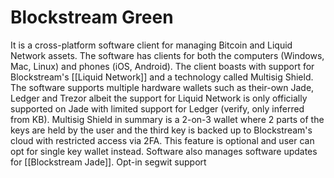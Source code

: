 # Blockstream Green
It is a cross-platform software client for managing Bitcoin and Liquid Network assets. The software has clients for both the computers (Windows, Mac, Linux) and phones (iOS, Android). The client boasts with support for Blockstream's [[Liquid Network]] and a technology called Multisig Shield.
The software supports multiple hardware wallets such as their-own Jade, Ledger and Trezor albeit the support for Liquid Network is only officially supported on Jade with limited support for Ledger (verify, only inferred from KB).
Multisig Shield in summary is a 2-on-3 wallet where 2 parts of the keys are held by the user and the third key is backed up to Blockstream's cloud with restricted access via 2FA. This feature is optional and user can opt for single key wallet instead.
Software also manages software updates for [[Blockstream Jade]].
Opt-in segwit support